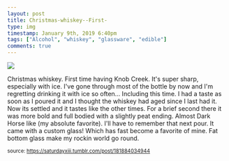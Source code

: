 ```yaml
---
layout: post
title: Christmas-whiskey--First-
type: img
timestamp: January 9th, 2019 6:40pm
tags: ["Alcohol", "whiskey", "glassware", "edible"]
comments: true
---
```

<img src="https://saturdayxiii.github.io/media/181884034944.jpg"/>

Christmas whiskey.  First time having Knob Creek.  It's super sharp, especially with ice.  I've gone through most of the bottle by now and I'm regretting drinking it with ice so often&hellip; Including this time.  I had a taste as soon as I poured it and I thought the whiskey had aged since I last had it.  Now its settled and it tastes like the other times.  For a brief second there it was more bold and full bodied with a slightly peat ending.  Almost Dark Horse like (my absolute favorite). I'll have to remember that next pour.
It came with a custom glass! Which has fast become a favorite of mine.  Fat bottom glass make my rockin world go round.
 
  
<small>source: https://saturdayxiii.tumblr.com/post/181884034944</small>
